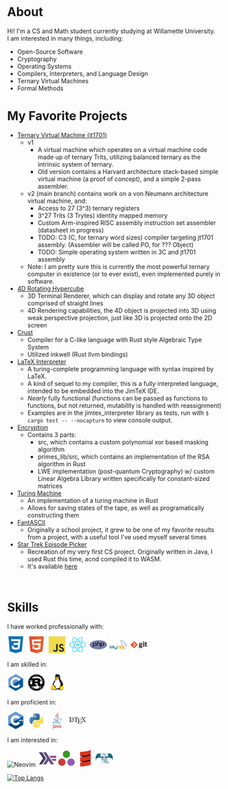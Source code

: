 ﻿# About
Hi! I'm a CS and Math student currently studying at Willamette University. \
I am interested in many things, including:
- Open-Source Software
- Cryptography
- Operating Systems
- Compilers, Interpreters, and Language Design
- Ternary Virtual Machines
- Formal Methods

# My Favorite Projects

- [Ternary Virtual Machine (jt1701)](https://github.com/LordGoatius/JIMNIAC)
    - v1
        - A virtual machine which operates on a virtual machine code made up of ternary Trits, utilizing balanced ternary as the intrinsic system of ternary.
        - Old version contains a Harvard architecture stack-based simple virtual machine (a proof of concept), and a simple 2-pass assembler.
    - v2 (main branch) contains work on a von Neumann architecture virtual machine, and:
        - Access to 27 (3^3) ternary registers
        - 3^27 Trits (3 Trytes) identity mapped memory
        - Custom Arm-inspired RISC assembly instruction set assembler (datasheet in progress)
        - TODO: C3 (C, for ternary word sizes) compiler targeting jt1701 assembly. (Assembler will be called PO, for ??? Object)
        - TODO: Simple operating system written in 3C and jt1701 assembly
    - Note: I am pretty sure this is currently the most powerful ternary computer in existence (or to ever exist), even implemented purely in software.
- [4D Rotating Hypercube](https://github.com/LordGoatius/cubers)
    - 3D Terminal Renderer, which can display and rotate any 3D object comprised of straight lines
    - 4D Rendering capabilities, the 4D object is projected into 3D using weak perspective projection, just like 3D is projected onto the 2D screen
- [Crust](https://github.com/LordGoatius/crust)
    - Compiler for a C-like language with Rust style Algebraic Type System
    - Utilized inkwell (Rust llvm bindings)
- [LaTeX Interpreter](https://github.com/LordGoatius/jimtex)
    - A turing-complete programming language with syntax inspired by LaTeX.
    - A kind of sequel to my compiler, this is a fully interpreted language, intended to be embedded into the JimTeX IDE.
    - *Nearly* fully functional (functions can be passed as functions to functions, but not returned, mutability is handled with reassignment)
    - Examples are in the jimtex_interpreter library as tests, run with `$ cargo test -- --nocapture` to view console output.
- [Encryption](https://github.com/LordGoatius/jimcrypt)
    - Contains 3 parts:
        - src, which contains a custom polynomial xor based masking algorithm
        - primes_lib/src, which contains an implementation of the RSA algorithm in Rust
        - LWE implementation (post-quantum Cryptography) w/ custom Linear Algebra Library written specifically for constant-sized matrices
- [Turing Machine](https://github.com/LordGoatius/turing_machine)
    - An implementation of a turing machine in Rust
    - Allows for saving states of the tape, as well as programatically constructing them
- [FantASCII](https://august-jhn.github.io/fantAscII/)
    - Originally a school project, it grew to be one of my favorite results from a project, with a useful tool I've used myself several times
- [Star Trek Episode Picker](https://github.com/LordGoatius/star_trek_picker)
    - Recreation of my very first CS project. Originally written in Java, I used Rust this time, acnd compiled it to WASM. 
    - It's available [here](https://lordgoatius.github.io/star_trek_picker/)


<br>

# Skills
I have worked professionally with:
<div>    
    <img src="https://github.com/devicons/devicon/blob/master/icons/css3/css3-plain.svg"  title="CSS3" alt="CSS" width="40" height="40"/>&nbsp;
    <img src="https://github.com/devicons/devicon/blob/master/icons/html5/html5-original.svg" title="HTML5" alt="HTML" width="40" height="40"/>&nbsp;
    <img src="https://github.com/devicons/devicon/blob/master/icons/javascript/javascript-original.svg" title="JavaScript" alt="JavaScript" width="40" height="40"/>&nbsp;
    <img src="https://github.com/devicons/devicon/blob/master/icons/react/react-original.svg" title="React" alt="React" width="40" height="40"/>&nbsp;
    <img src="https://github.com/devicons/devicon/blob/master/icons/php/php-original.svg" title="php"  alt="php" width="40" height="40"/>&nbsp;
    <img src="https://github.com/devicons/devicon/blob/master/icons/mysql/mysql-original-wordmark.svg" title="MySQL"  alt="MySQL" width="40" height="40"/>&nbsp;
    <img src="https://github.com/devicons/devicon/blob/master/icons/git/git-original-wordmark.svg" title="Git" **alt="Git" width="40" height="40"/>
</div>

I am skilled in:
<div>
    <img src="https://github.com/devicons/devicon/blob/master/icons/c/c-original.svg"  title="C" alt="C" width="40" height="40"/>&nbsp;
    <img src="https://github.com/devicons/devicon/blob/master/icons/rust/rust-original.svg"  title="rust" alt="rust" width="40" height="40"/>&nbsp;
    <img src="https://github.com/devicons/devicon/blob/master/icons/linux/linux-original.svg" title="Linux" **alt="Linux" width="40" height="40"/>
</div>

I am proficient in:
<div>
    <img src="https://github.com/devicons/devicon/blob/master/icons/cplusplus/cplusplus-original.svg"  title="C++" alt="C++" width="40" height="40"/>&nbsp;
    <img src="https://github.com/devicons/devicon/blob/master/icons/python/python-original.svg"  title="python" alt="python" width="40" height="40"/>&nbsp;
    <img src="https://github.com/devicons/devicon/blob/master/icons/java/java-original-wordmark.svg" title="Java" alt="Java" width="40" height="40"/>&nbsp;
    <img src="https://github.com/devicons/devicon/blob/master/icons/latex/latex-original.svg" title="LaTeX" **alt="LaTeX" width="40" height="40"/>
</div>

I am interested in:
<div>
    <img src="https://upload.wikimedia.org/wikipedia/commons/thumb/3/3a/Neovim-mark.svg/492px-Neovim-mark.svg.png"  title="Neovim" alt="Neovim" width="40" height="40"/>&nbsp;
    <img src="https://github.com/devicons/devicon/blob/master/icons/haskell/haskell-original.svg" title="haskell" **alt="haskell" width="40" height="40"/>
    <img src="https://github.com/devicons/devicon/blob/master/icons/julia/julia-original.svg" title="julia" **alt="julia" width="40" height="40"/>
    <img src="https://github.com/devicons/devicon/blob/master/icons/scala/scala-original.svg" title="scala" **alt="scala" width="40" height="40"/>
    <img src="https://github.com/devicons/devicon/blob/master/icons/llvm/llvm-original.svg" title="llvm" **alt="llvm" width="40" height="40"/>
<div/>


[![Top Langs](https://github-readme-stats.vercel.app/api/top-langs/?username=LordGoatius&layout=compact&theme=vision-friendly-dark&hide=javascript,html,lua,makefile&langs_count=6)](https://github.com/anuraghazra/github-readme-stats)
